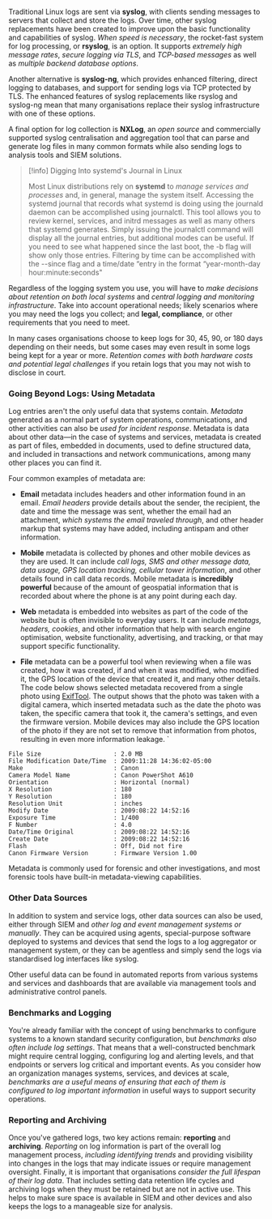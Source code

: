 
Traditional Linux logs are sent via **syslog**, with clients sending messages to servers that collect and store the logs. Over time, other syslog replacements have been created to improve upon the basic functionality and capabilities of syslog. *When speed is necessary*, the rocket-fast system for log processing, or **rsyslog**, is an option. It supports *extremely high message rates*, *secure logging via TLS*, and *TCP-based messages* as well as *multiple backend database options*.

Another alternative is **syslog-ng**, which provides enhanced filtering, direct logging to databases, and support for sending logs via TCP protected by TLS. The enhanced features of syslog replacements like rsyslog and syslog-ng mean that many organisations replace their syslog infrastructure with one of these options. 

A final option for log collection is **NXLog**, an *open source* and commercially supported syslog centralisation and aggregation tool that can parse and generate log files in many common formats while also sending logs to analysis tools and SIEM solutions.

>[!info] Digging Into systemd's Journal in Linux
>
>Most Linux distributions rely on **systemd** to *manage services and processes* and, in general, manage the system itself. Accessing the systemd journal that records what systemd is doing using the journald daemon can be accomplished using journalctl. This tool allows you to review kernel, services, and initrd messages as well as many others that systemd generates. Simply issuing the journalctl command will display all the journal entries, but additional modes can be useful. If you need to see what happened since the last boot, the -b flag will show only those entries. Filtering by time can be accomplished with the --since flag and a time/date “entry in the format “year-month-day hour:minute:seconds"


Regardless of the logging system you use, you will have to *make decisions about retention on both local systems* and *central logging and monitoring infrastructure*. Take into account operational needs; likely scenarios where you may need the logs you collect; and **legal, compliance**, or other requirements that you need to meet. 

In many cases organisations choose to keep logs for 30, 45, 90, or 180 days depending on their needs, but some cases may even result in some logs being kept for a year or more. *Retention comes with both hardware costs and potential legal challenges* if you retain logs that you may not wish to disclose in court.

### Going Beyond Logs: Using Metadata

Log entries aren't the only useful data that systems contain. *Metadata* generated as a normal part of system operations, communications, and other activities can also be *used for incident response*. Metadata is data about other data—in the case of systems and services, metadata is created as part of files, embedded in documents, used to define structured data, and included in transactions and network communications, among many other places you can find it.

Four common examples of metadata are:

- **Email** metadata includes headers and other information found in an email. *Email headers* provide details about the sender, the recipient, the date and time the message was sent, whether the email had an attachment, *which systems the email traveled through*, and other header markup that systems may have added, including antispam and other information.

- **Mobile** metadata is collected by phones and other mobile devices as they are used. It can include *call logs, SMS and other message data, data usage, GPS location tracking, cellular tower information*, and other details found in call data records. Mobile metadata is **incredibly powerful** because of the amount of geospatial information that is recorded about where the phone is at any point during each day.

- **Web** metadata is embedded into websites as part of the code of the website but is often invisible to everyday users. It can include *metatags, headers, cookies*, and other information that help with search engine optimisation, website functionality, advertising, and tracking, or that may support specific functionality.

- **File** metadata can be a powerful tool when reviewing when a file was created, how it was created, if and when it was modified, who modified it, the GPS location of the device that created it, and many other details. The code below shows selected metadata recovered from a single photo using [ExifTool](http://exiftool.org). The output shows that the photo was taken with a digital camera, which inserted metadata such as the date the photo was taken, the specific camera that took it, the camera's settings, and even the firmware version. Mobile devices may also include the GPS location of the photo if they are not set to remove that information from photos, resulting in even more information leakage.
`
```
File Size                    : 2.0 MB
File Modification Date/Time  : 2009:11:28 14:36:02-05:00
Make                         : Canon
Camera Model Name            : Canon PowerShot A610
Orientation                  : Horizontal (normal)
X Resolution                 : 180
Y Resolution                 : 180
Resolution Unit              : inches
Modify Date                  : 2009:08:22 14:52:16
Exposure Time                : 1/400
F Number                     : 4.0
Date/Time Original           : 2009:08:22 14:52:16
Create Date                  : 2009:08:22 14:52:16
Flash                        : Off, Did not fire
Canon Firmware Version       : Firmware Version 1.00
```

Metadata is commonly used for forensic and other investigations, and most forensic tools have built-in metadata-viewing capabilities.

### Other Data Sources

In addition to system and service logs, other data sources can also be used, either through SIEM and *other log and event management systems or manually*. They can be acquired using agents, special-purpose software deployed to systems and devices that send the logs to a log aggregator or management system, or they can be agentless and simply send the logs via standardised log interfaces like syslog.

Other useful data can be found in automated reports from various systems and services and dashboards that are available via management tools and administrative control panels.

### Benchmarks and Logging

You're already familiar with the concept of using benchmarks to configure systems to a known standard security configuration, but *benchmarks also often include log settings*. That means that a well-constructed benchmark might require central logging, configuring log and alerting levels, and that endpoints or servers log critical and important events. As you consider how an organization manages systems, services, and devices at scale, *benchmarks are a useful means of ensuring that each of them is configured to log important information* in useful ways to support security operations.

### Reporting and Archiving

Once you've gathered logs, two key actions remain: **reporting** and **archiving**. *Reporting* on log information is part of the overall log management process, *including identifying trends* and providing visibility into changes in the logs that may indicate issues or require management oversight. Finally, it is important that organisations *consider the full lifespan of their log data*. That includes setting data retention life cycles and archiving logs when they must be retained but are not in active use. This helps to make sure space is available in SIEM and other devices and also keeps the logs to a manageable size for analysis.

